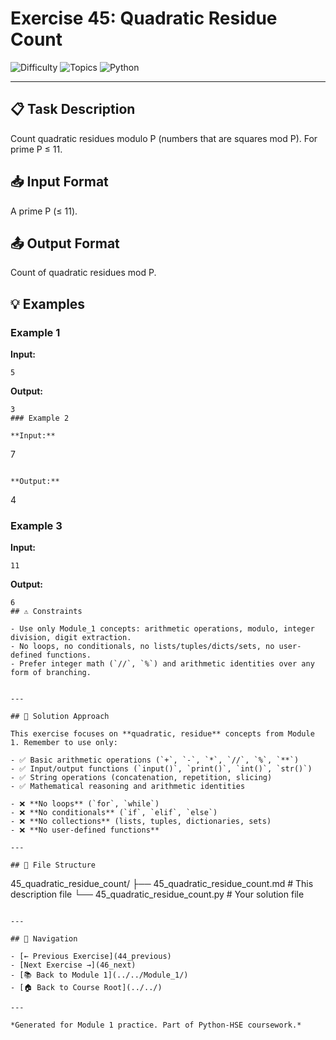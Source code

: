# Exercise 45: Quadratic Residue Count

![Difficulty](https://img.shields.io/badge/Difficulty-Module%201-green)
![Topics](https://img.shields.io/badge/Topics-quadratic%2C%20residue-blue)
![Python](https://img.shields.io/badge/Python-Module%201%20Concepts-yellow)

---

## 📋 Task Description

Count quadratic residues modulo P (numbers that are squares mod P). For prime P ≤ 11.
## 📥 Input Format

A prime P (≤ 11).
## 📤 Output Format

Count of quadratic residues mod P.
## 💡 Examples

### Example 1

**Input:**
```
5
```

**Output:**
```
3
### Example 2

**Input:**
```
7
```

**Output:**
```
4
### Example 3

**Input:**
```
11
```

**Output:**
```
6
## ⚠️ Constraints

- Use only Module_1 concepts: arithmetic operations, modulo, integer division, digit extraction.
- No loops, no conditionals, no lists/tuples/dicts/sets, no user-defined functions.
- Prefer integer math (`//`, `%`) and arithmetic identities over any form of branching.


---

## 🎯 Solution Approach

This exercise focuses on **quadratic, residue** concepts from Module 1. Remember to use only:

- ✅ Basic arithmetic operations (`+`, `-`, `*`, `//`, `%`, `**`)
- ✅ Input/output functions (`input()`, `print()`, `int()`, `str()`)
- ✅ String operations (concatenation, repetition, slicing)
- ✅ Mathematical reasoning and arithmetic identities

- ❌ **No loops** (`for`, `while`)
- ❌ **No conditionals** (`if`, `elif`, `else`)
- ❌ **No collections** (lists, tuples, dictionaries, sets)
- ❌ **No user-defined functions**

---

## 📁 File Structure
```
45_quadratic_residue_count/
├── 45_quadratic_residue_count.md     # This description file
└── 45_quadratic_residue_count.py     # Your solution file
```

---

## 🔗 Navigation

- [← Previous Exercise](44_previous) 
- [Next Exercise →](46_next)
- [📚 Back to Module 1](../../Module_1/)
- [🏠 Back to Course Root](../../)

---

*Generated for Module 1 practice. Part of Python-HSE coursework.*
